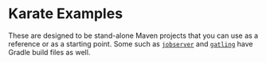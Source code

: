# Karate Examples

These are designed to be stand-alone Maven projects that you can use as a reference or as a starting point. Some such as [`jobserver`](jobserver) and [`gatling`](gatling) have Gradle build files as well.